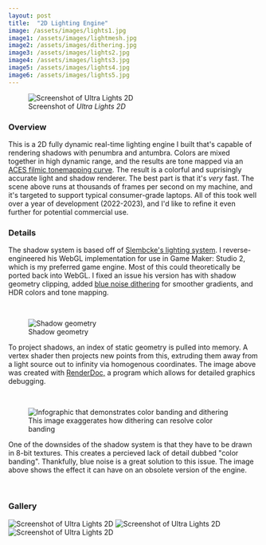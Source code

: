 ```yaml
---
layout: post
title:  "2D Lighting Engine"
image: /assets/images/lights1.jpg
image1: /assets/images/lightmesh.jpg
image2: /assets/images/dithering.jpg
image3: /assets/images/lights2.jpg
image4: /assets/images/lights3.jpg
image5: /assets/images/lights4.jpg
image6: /assets/images/lights5.jpg
---
```


<figure><img src="{{ page.image | relative_url }}" alt="Screenshot of Ultra Lights 2D" loading="lazy"><figcaption>Screenshot of <em>Ultra Lights 2D</em></figcaption></figure>

### Overview 

This is a 2D fully dynamic real-time lighting engine I built that's capable of rendering shadows with penumbra and antumbra. Colors are mixed together in high dynamic range, and the results are tone mapped via an [ACES filmic tonemapping curve](https://knarkowicz.wordpress.com/2016/01/06/aces-filmic-tone-mapping-curve/). The result is a colorful and suprisingly accurate light and shadow renderer. The best part is that it's *very* fast. The scene above runs at thousands of frames per second on my machine, and it's targeted to support typical consumer-grade laptops. All of this took well over a year of development (2022-2023), and I'd like to refine it even further for potential commercial use.

### Details

The shadow system is based off of [Slembcke's lighting system](https://slembcke.github.io/SuperFastSoftShadows). I reverse-engineered his WebGL implementation for use in Game Maker: Studio 2, which is my preferred game engine. Most of this could theoretically be ported back into WebGL. I fixed an issue his version has with shadow geometry clipping, added [blue noise dithering](https://momentsingraphics.de/BlueNoise.html) for smoother gradients, and HDR colors and tone mapping.

<br/>

<figure class="less-width"><img src="{{ page.image1 | relative_url }}" alt="Shadow geometry" loading="lazy"><figcaption>Shadow geometry</figcaption></figure>

To project shadows, an index of static geometry is pulled into memory. A vertex shader then projects new points from this, extruding them away from a light source out to infinity via homogenous coordinates. The image above was created with [RenderDoc,](https://renderdoc.org/) a program which allows for detailed graphics debugging.

<br/>

<figure class="less-width"><img src="{{ page.image2 | relative_url }}" alt="Infographic that demonstrates color banding and dithering" loading="lazy"><figcaption>This image exaggerates how dithering can resolve color banding</figcaption></figure>

One of the downsides of the shadow system is that they have to be drawn in 8-bit textures. This creates a percieved lack of detail dubbed "color banding". Thankfully, blue noise is a great solution to this issue. The image above shows the effect it can have on an obsolete version of the engine.

<br/>

### Gallery

<img src="{{ page.image3 | relative_url }}" alt="Screenshot of Ultra Lights 2D" loading="lazy">
<img src="{{ page.image4 | relative_url }}" alt="Screenshot of Ultra Lights 2D" loading="lazy">
<img src="{{ page.image5 | relative_url }}" alt="Screenshot of Ultra Lights 2D" loading="lazy">